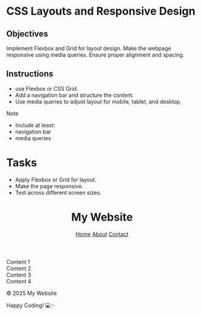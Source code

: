 # CSS Layouts and Responsive Design

## Objectives

Implement Flexbox and Grid for layout design.
Make the webpage responsive using media queries.
Ensure proper alignment and spacing.

## Instructions

- use Flexbox or CSS Grid.
- Add a navigation bar and structure the content.
- Use media queries to adjust layout for mobile, tablet, and desktop.

>[!NOTE]
>  - Include at least:
>  - navigation bar
>  - media queries

# Tasks

- Apply Flexbox or Grid for layout.
- Make the page responsive.
- Test across different screen sizes.

<!DOCTYPE html>
<html lang="en">
<head>
  <meta charset="UTF-8" />
  <meta name="viewport" content="width=device-width, initial-scale=1.0"/>
  <title>Responsive Layout</title>
  <link rel="stylesheet" href="style.css" />
</head>
<body>
  <header class="header">
    <h1>My Website</h1>
    <nav class="nav">
      <a href="#">Home</a>
      <a href="#">About</a>
      <a href="#">Contact</a>
    </nav>
  </header>

  <main class="main-grid">
    <section class="card">Content 1</section>
    <section class="card">Content 2</section>
    <section class="card">Content 3</section>
    <section class="card">Content 4</section>
  </main>

  <footer class="footer">
    <p>&copy; 2025 My Website</p>
  </footer>
</body>
</html>


Happy Coding! 💻✨
